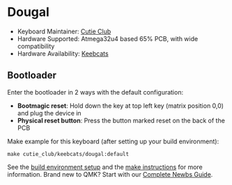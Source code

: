 # Dougal

* Keyboard Maintainer: [Cutie Club](https://github.com/cutie-club/)
* Hardware Supported: Atmega32u4 based 65% PCB, with wide compatibility
* Hardware Availability: [Keebcats](https://keebcats.co.uk)

## Bootloader

Enter the bootloader in 2 ways with the default configuration:

* **Bootmagic reset**: Hold down the key at top left key (matrix position 0,0) and plug the device in
* **Physical reset button**: Press the button marked reset on the back of the PCB

Make example for this keyboard (after setting up your build environment):

    make cutie_club/keebcats/dougal:default

See the [build environment setup](https://docs.qmk.fm/#/getting_started_build_tools) and the [make instructions](https://docs.qmk.fm/#/getting_started_make_guide) for more information. Brand new to QMK? Start with our [Complete Newbs Guide](https://docs.qmk.fm/#/newbs).
